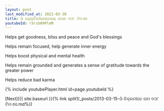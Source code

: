 ```yaml
---
layout: post
last_modified_at: 2021-03-30
title: ଓଁ ଜ୍ୟୋତିଃର୍ଗଣେଶ୍ବରାୟ ନମାହ ୧୦୮ ଟିମଏସ
youtubeId: r5rsb09PteM
---
```

 
 
Helps get goodness, bliss and peace and God's blessings
 
Helps remain focused, help generate inner energy 
 
Helps boost physical and mental health 
 
Helps remain grounded and generates a sense of gratitude towards the greater power 
 
Helps reduce bad karma
 
 
 
 


{% include youtubePlayer.html id=page.youtubeId %}
 
[Next]({{ site.baseurl }}{% link  split1/_posts/2013-03-15-ଓଁ ବିକ୍ରମୀନେ ନାମ ୧୦୮ ଟିମଏସ.md%})
 
